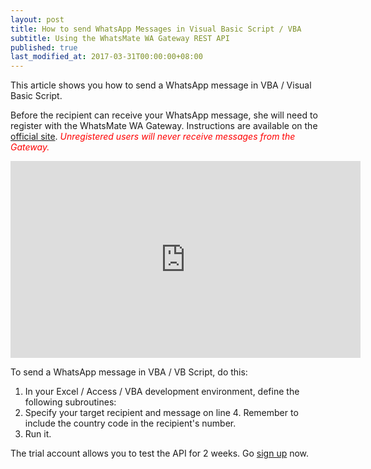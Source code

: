 ```yaml
---
layout: post
title: How to send WhatsApp Messages in Visual Basic Script / VBA
subtitle: Using the WhatsMate WA Gateway REST API
published: true
last_modified_at: 2017-03-31T00:00:00+08:00
---
```


This article shows you how to send a WhatsApp message in VBA / Visual Basic Script.

Before the recipient can receive your WhatsApp message, she will need to register with the WhatsMate WA Gateway. Instructions are available on the [official site](https://www.whatsmate.net/whatsapp-gateway-api.html). <span style="color:red">*Unregistered users will never receive messages from the Gateway.*</span>


<iframe width="560" height="315" src="https://www.youtube.com/embed/CQ2YAD9-kEs?rel=0&cc_load_policy=1" frameborder="0" allowfullscreen></iframe>


To send a WhatsApp message in VBA / VB Script, do this:

1. In your Excel / Access / VBA development environment, define the following subroutines:  <script src="https://gist.github.com/whatsmate/dd1a1b80342b87f778ef732bb5a12582.js"></script>
2. Specify your target recipient and message on line 4. Remember to include the country code in the recipient's number.
3. Run it.


The trial account allows you to test the API for 2 weeks. Go [sign up](https://www.whatsmate.net/whatsapp-gateway-api.html) now.



<br>
<script async src="//pagead2.googlesyndication.com/pagead/js/adsbygoogle.js"></script>
<ins class="adsbygoogle"
     style="display:inline-block;width:728px;height:90px"
     data-ad-client="ca-pub-7383487179928477"
     data-ad-slot="6959057004"></ins>
<script>
(adsbygoogle = window.adsbygoogle || []).push({});
</script>
<br>

